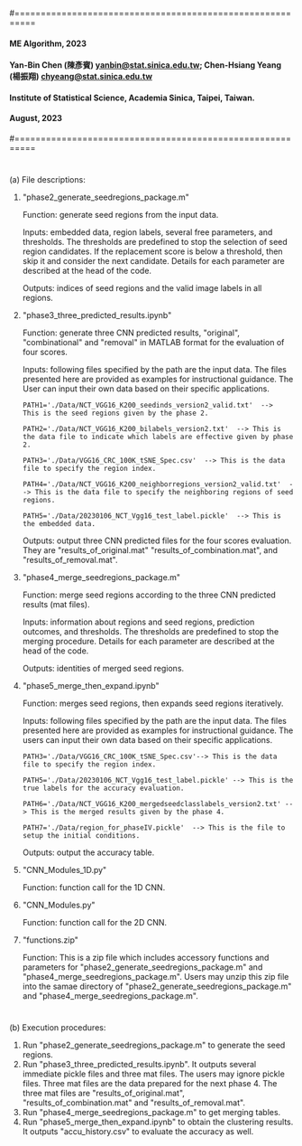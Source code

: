 #==========================================================
#### ME Algorithm, 2023
#### Yan-Bin Chen (陳彥賓)  yanbin@stat.sinica.edu.tw; Chen-Hsiang Yeang (楊振翔)   chyeang@stat.sinica.edu.tw
#### Institute of Statistical Science, Academia Sinica, Taipei, Taiwan.
#### August, 2023 
#==========================================================
#
(a) File descriptions:
1. "phase2_generate_seedregions_package.m"

    Function: generate seed regions from the input data.

    Inputs: embedded data, region labels, several free parameters, and thresholds. The thresholds are predefined to stop the selection of seed region candidates. If the replacement score is below a threshold, then skip it and consider the next candidate. Details for each parameter are described at the head of the code.
  
    Outputs: indices of seed regions and the valid image labels in all regions.

2. "phase3_three_predicted_results.ipynb"

   Function: generate three CNN predicted results, "original", "combinational" and "removal" in MATLAB format for the evaluation of four scores.

   Inputs: following files specified by the path are the input data. The files presented here are provided as examples for instructional guidance. The User can input their own data based on their specific applications.
   
       PATH1='./Data/NCT_VGG16_K200_seedinds_version2_valid.txt'  -->  This is the seed regions given by the phase 2.
  
       PATH2='./Data/NCT_VGG16_K200_bilabels_version2.txt'  --> This is the data file to indicate which labels are effective given by phase 2.
  
       PATH3='./Data/VGG16_CRC_100K_tSNE_Spec.csv'  --> This is the data file to specify the region index.
  
       PATH4='./Data/NCT_VGG16_K200_neighborregions_version2_valid.txt'  --> This is the data file to specify the neighboring regions of seed regions.
  
       PATH5='./Data/20230106_NCT_Vgg16_test_label.pickle'  --> This is the embedded data.
  
    Outputs: output three CNN predicted files for the four scores evaluation. They are "results_of_original.mat"
  "results_of_combination.mat", and "results_of_removal.mat".


3. "phase4_merge_seedregions_package.m"

    Function: merge seed regions according to the three CNN predicted results (mat files).

    Inputs: information about regions and seed regions, prediction outcomes, and thresholds. The thresholds are predefined to stop the merging procedure. Details for each parameter are described at the head of the code.

    Outputs: identities of merged seed regions.

4. "phase5_merge_then_expand.ipynb"

    Function: merges seed regions, then expands seed regions iteratively.
  
    Inputs: following files specified by the path are the input data. The files presented here are provided as examples for instructional guidance. The users can input their own data based on their specific applications. 

       PATH3='./Data/VGG16_CRC_100K_tSNE_Spec.csv'--> This is the data file to specify the region index.
  
       PATH5='./Data/20230106_NCT_Vgg16_test_label.pickle' --> This is the true labels for the accuracy evaluation.
  
       PATH6='./Data/NCT_VGG16_K200_mergedseedclasslabels_version2.txt' --> This is the merged results given by the phase 4.
  
       PATH7='./Data/region_for_phaseIV.pickle'  --> This is the file to setup the initial conditions.
  
    Outputs: output the accuracy table.

5. "CNN_Modules_1D.py"

    Function: function call for the 1D CNN.

6. "CNN_Modules.py"

    Function: function call for the 2D CNN.
   
7. "functions.zip"

    Function: This is a zip file which includes accessory functions and parameters for "phase2_generate_seedregions_package.m" and "phase4_merge_seedregions_package.m". Users may unzip this zip file into the samae directory of "phase2_generate_seedregions_package.m" and "phase4_merge_seedregions_package.m".

#
(b) Execution procedures:
1. Run "phase2_generate_seedregions_package.m" to generate the seed regions.
2. Run "phase3_three_predicted_results.ipynb". It outputs several immediate pickle files and three mat files. The users may ignore pickle files. Three mat files are the data prepared for the next phase 4. The three mat files are "results_of_original.mat", "results_of_combination.mat" and "results_of_removal.mat".
3. Run "phase4_merge_seedregions_package.m" to get merging tables.
4. Run "phase5_merge_then_expand.ipynb" to obtain the clustering results. It outputs "accu_history.csv" to evaluate the accuracy as well.
